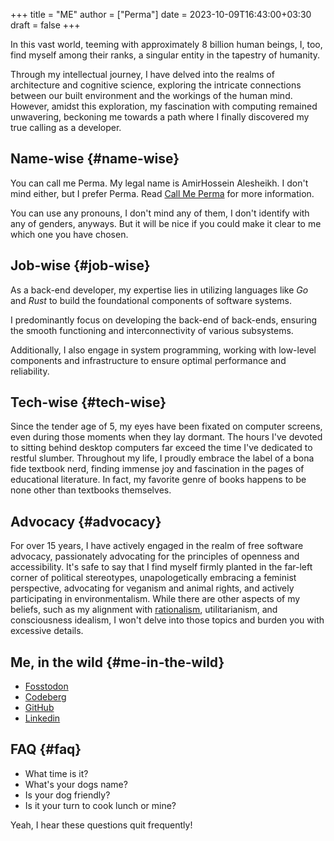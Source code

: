+++
title = "ME"
author = ["Perma"]
date = 2023-10-09T16:43:00+03:30
draft = false
+++

In this vast world, teeming with approximately 8 billion human beings, I, too, find myself among their ranks, a singular entity in the tapestry of humanity.

Through my intellectual journey, I have delved into the realms of architecture and cognitive science, exploring the intricate connections between our built environment and the workings of the human mind. However, amidst this exploration, my fascination with computing remained unwavering, beckoning me towards a path where I finally discovered my true calling as a developer.


## Name-wise {#name-wise}

You can call me Perma. My legal name is AmirHossein Alesheikh. I don't mind either, but I prefer Perma. Read [Call Me Perma](../../posts/call_me_perma) for more information.

You can use any pronouns, I don't mind any of them, I don't identify with any of genders, anyways. But it will be nice if you could make it clear to me which one you have chosen.


## Job-wise {#job-wise}

As a back-end developer, my expertise lies in utilizing languages like _Go_ and _Rust_ to build the foundational components of software systems.

I predominantly focus on developing the back-end of back-ends, ensuring the smooth functioning and interconnectivity of various subsystems.

Additionally, I also engage in system programming, working with low-level components and infrastructure to ensure optimal performance and reliability.


## Tech-wise {#tech-wise}

Since the tender age of 5, my eyes have been fixated on computer screens, even during those moments when they lay dormant. The hours I've devoted to sitting behind desktop computers far exceed the time I've dedicated to restful slumber. Throughout my life, I proudly embrace the label of a bona fide textbook nerd, finding immense joy and fascination in the pages of educational literature. In fact, my favorite genre of books happens to be none other than textbooks themselves.


## Advocacy {#advocacy}

For over 15 years, I have actively engaged in the realm of free software advocacy, passionately advocating for the principles of openness and accessibility. It's safe to say that I find myself firmly planted in the far-left corner of political stereotypes, unapologetically embracing a feminist perspective, advocating for veganism and animal rights, and actively participating in environmentalism. While there are other aspects of my beliefs, such as my alignment with [rationalism](https://www.lesswrong.com/tag/rationalist-movement), utilitarianism, and consciousness idealism, I won't delve into those topics and burden you with excessive details.


## Me, in the wild {#me-in-the-wild}

-   [Fosstodon](https:fosstodon.org/@prma)
-   [Codeberg](https:codeberg.org/prma)
-   [GitHub](https:github.com/prmadev)
-   [Linkedin](https:linkedin.com/in/prmadev)


## FAQ {#faq}

-   What time is it?
-   What's your dogs name?
-   Is your dog friendly?
-   Is it your turn to cook lunch or mine?

Yeah, I hear these questions quit frequently!
